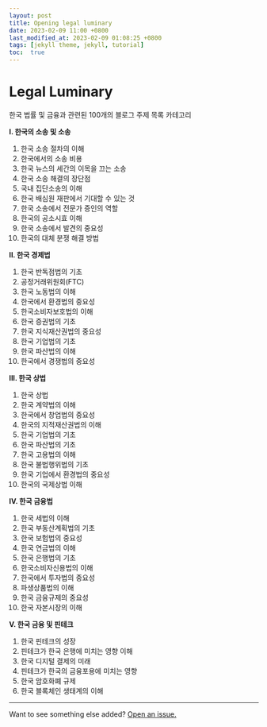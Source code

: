 ```yaml
---
layout: post
title: Opening legal luminary
date: 2023-02-09 11:00 +0800
last_modified_at: 2023-02-09 01:08:25 +0800
tags: [jekyll theme, jekyll, tutorial]
toc:  true
---
```

# Legal Luminary

한국 법률 및 금융과 관련된 100개의 블로그 주제 목록 카테고리

**I. 한국의 소송 및 소송**

1. 한국 소송 절차의 이해
2. 한국에서의 소송 비용
3. 한국 뉴스의 세간의 이목을 끄는 소송
4. 한국 소송 해결의 장단점
5. 국내 집단소송의 이해
6. 한국 배심원 재판에서 기대할 수 있는 것
7. 한국 소송에서 전문가 증인의 역할
8. 한국의 공소시효 이해
9. 한국 소송에서 발견의 중요성
10. 한국의 대체 분쟁 해결 방법

**II. 한국 경제법**

1. 한국 반독점법의 기초
2. 공정거래위원회(FTC)
3. 한국 노동법의 이해
4. 한국에서 환경법의 중요성
5. 한국소비자보호법의 이해
6. 한국 증권법의 기초
7. 한국 지식재산권법의 중요성
8. 한국 기업법의 기초
9. 한국 파산법의 이해
10. 한국에서 경쟁법의 중요성

**III. 한국 상법**

1. 한국 상법
2. 한국 계약법의 이해
3. 한국에서 창업법의 중요성
4. 한국의 지적재산권법의 이해
5. 한국 기업법의 기초
6. 한국 파산법의 기초
7. 한국 고용법의 이해
8. 한국 불법행위법의 기초
9. 한국 기업에서 환경법의 중요성
10. 한국의 국제상법 이해

**IV. 한국 금융법**

1. 한국 세법의 이해
2. 한국 부동산계획법의 기초
3. 한국 보험법의 중요성
4. 한국 연금법의 이해
5. 한국 은행법의 기초
6. 한국소비자신용법의 이해
7. 한국에서 투자법의 중요성
8. 파생상품법의 이해
9. 한국 금융규제의 중요성
10. 한국 자본시장의 이해

**V. 한국 금융 및 핀테크**

1. 한국 핀테크의 성장
2. 핀테크가 한국 은행에 미치는 영향 이해
3. 한국 디지털 결제의 미래
4. 핀테크가 한국의 금융포용에 미치는 영향
5. 한국 암호화폐 규제
6. 한국 블록체인 생태계의 이해
-----

Want to see something else added? <a href="https://github.com/freebizy/freebizy.github.io/issues/new">Open an issue.</a>

[^fn-sample_footnote]: Handy! Now click the return link to go back.
